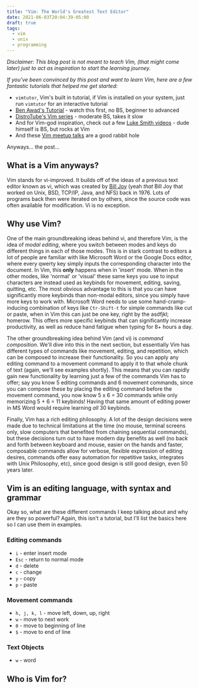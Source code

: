 ```yaml
---
title: "Vim: The World's Greatest Text Editor"
date: 2021-06-03T20:04:39-05:00
draft: true
tags:
  - vim
  - unix
  - programming
---
```

*Disclaimer: This blog post is not meant to teach Vim, (that might come later) just to act as inspiration to start the learning journey.*

*If you've been convinced by this post and want to learn Vim, here are a few fantastic tutorials that helped me get started:*

- `vimtutor`, Vim's built in tutorial, if Vim is installed on your system, just run `vimtutor` for an interactive tutorial
- [Ben Awad's Tutorial](https://www.youtube.com/watch?v=IiwGbcd8S7I) - watch this first, no BS, beginner to advanced
- [DistroTube's Vim series](https://www.youtube.com/watch?v=ER5JYFKkYDg) - moderate BS, takes it slow
- And for Vim-god inspiration, check out a few [Luke Smith videos](https://www.youtube.com/watch?v=hraHAZ1-RaM) - dude himself is BS, but rocks at Vim
- And these [Vim meetup talks](https://www.youtube.com/watch?v=wlR5gYd6um0) are a good rabbit hole

Anyways... the post...

## What is a Vim anyways?
Vim stands for vi-improved. It builds off of the ideas of a previous text editor known as vi, which was created by [Bill Joy](https://en.wikipedia.org/wiki/Bill_Joy) (yeah *that* Bill Joy that worked on Unix, BSD, TCP/IP, Java, and NFS) back in 1976. Lots of programs back then were iterated on by others, since the source code was often available for modification. Vi is no exception.

## Why use Vim?
One of the main groundbreaking ideas behind vi, and therefore Vim, is the idea of *modal editing*, where you switch between modes and keys do different things in each of those modes. This is in stark contrast to editors a lot of people are familiar with like Microsoft Word or the Google Docs editor, where every qwerty key simply inputs the corresponding character into the document. In Vim, this **only** happens when in 'insert' mode. When in the other modes, like 'normal' or 'visual' these same keys you use to input characters are instead used as keybinds for movement, editing, saving, quitting, etc. The most obvious advantage to this is that you can have significantly more keybinds than non-modal editors, since you simply have more keys to work with. Microsoft Word needs to use some hand-cramp-inducing combination of keys like `Ctr-Shift-t` for simple commands like cut or paste, when in Vim this can just be one key, right by the asdfjkl; homerow. This offers more specific keybinds that can significantly increase productivity, as well as reduce hand fatigue when typing for 8+ hours a day. 

The other groundbreaking idea behind Vim (and vi) is *command composition*. We'll dive into this in the next section, but essentially Vim has different types of commands like movement, editing, and repetition, which can be composed to increase their functionality. So you can apply any editing command to a movement command to apply it to that whole chunk of text (again, we'll see examples shortly). This means that you can rapidly gain new functionality by learning just a few of the commands Vim has to offer; say you know 5 editing commands and 6 movement commands, since you can compose these by placing the editing command before the movement command, you now know 5 x 6 = 30 commands while only memorizing 5 + 6 = 11 keybinds! Having that same amount of editing power in MS Word would require learning *all* 30 keybinds.

Finally, Vim has a rich editing philosophy. A lot of the design decisions were made due to technical limitations at the time (no mouse, terminal screens only, slow computers that benefited from chaining sequential commands), but these decisions turn out to have modern day benefits as well (no back and forth between keyboard and mouse, easier on the hands and faster, composable commands allow for verbose, flexible expression of editing desires, commands offer easy automation for repetitive tasks, integrates with Unix Philosophy, etc), since good design is still good design, even 50 years later.

## Vim is an editing language, with syntax and grammar
Okay so, what are these different commands I keep talking about and why are they so powerful? Again, this isn't a tutorial, but I'll list the basics here so I can use them in examples.

### Editing commands
- `i`   - enter insert mode
- `Esc` - return to normal mode
- `d`   - delete
- `c`   - change
- `y`   - copy
- `p`   - paste

### Movement commands
- `h, j, k, l`  - move left, down, up, right
- `w`           - move to next work
- `0`           - move to beginning of line
- `$`           - move to end of line

### Text Objects
- `w`   - word


## Who is Vim for?
